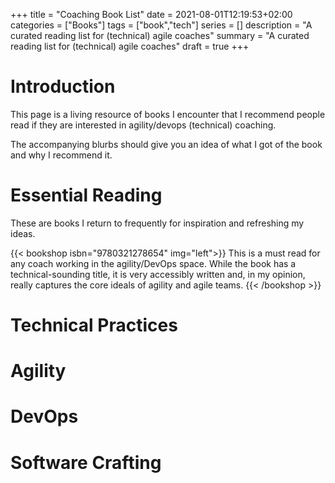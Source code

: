 +++
title = "Coaching Book List"
date = 2021-08-01T12:19:53+02:00
categories = ["Books"]
tags = ["book","tech"]
series = []
description = "A curated reading list for (technical) agile coaches"
summary = "A curated reading list for (technical) agile coaches"
draft = true
+++

# Introduction

This page is a living resource of books I encounter that I recommend people read if they are interested in agility/devops (technical) coaching.

The accompanying blurbs should give you an idea of what I got of the book and why I recommend it.

# Essential Reading

These are books I return to frequently for inspiration and refreshing my ideas.

{{< bookshop isbn="9780321278654" img="left">}}
This is a must read for any coach working in the agility/DevOps space. While the book has a technical-sounding title, it is very accessibly written and, in my opinion, really captures the core ideals of agility and agile teams.
{{< /bookshop >}}

# Technical Practices

# Agility

# DevOps

# Software Crafting


